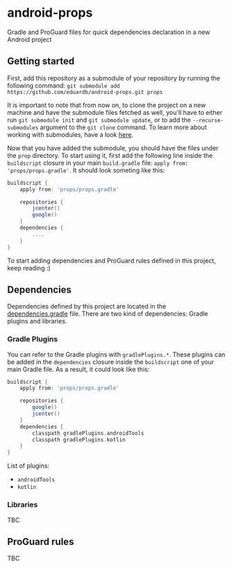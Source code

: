# android-props
Gradle and ProGuard files for quick dependencies declaration in a new Android project

## Getting started

First, add this repository as a submodule of your repository by running the following command: 
`git submodule add https://github.com/eduardb/android-props.git props`

It is important to note that from now on, to clone the project on a new machine and have the submodule files fetched as well, you'll have to either run `git submodule init` and `git submodule update`, or to add the `--recurse-submodules` argument to the `git clone` command. To learn more about working with submodules, have a look [here](https://git-scm.com/book/en/v2/Git-Tools-Submodules).

Now that you have added the submodule, you should have the files under the `prop` directory. To start using it, first add the following line inside the `buildscript` closure in your main `build.gradle` file: `apply from: 'props/props.gradle'`. It should look someting like this: 
```gradle
buildscript {
    apply from: 'props/props.gradle'

    repositories {
        jcenter()
        google()
    }
    dependencies {
        ....
    }
}
```

To start adding dependencies and ProGuard rules defined in this project, keep reading :)

## Dependencies

Dependencies defined by this project are located in the [dependencies.gradle](https://github.com/eduardb/android-props/blob/master/dependencies.gradle) file. There are two kind of dependencies: Gradle plugins and libraries.

### Gradle Plugins

You can refer to the Gradle plugins with `gradlePlugins.*`. These plugins can be added in the `dependencies` closure inside the `buildscript` one of your main Gradle file. As a result, it could look like this: 
```gradle
buildscript {
    apply from: 'props/props.gradle'

    repositories {
        google()
        jcenter()
    }
    dependencies {
        classpath gradlePlugins.androidTools
        classpath gradlePlugins.kotlin
    }
}
```

List of plugins:
* `androidTools`
* `kotlin`

### Libraries

TBC

## ProGuard rules

TBC
